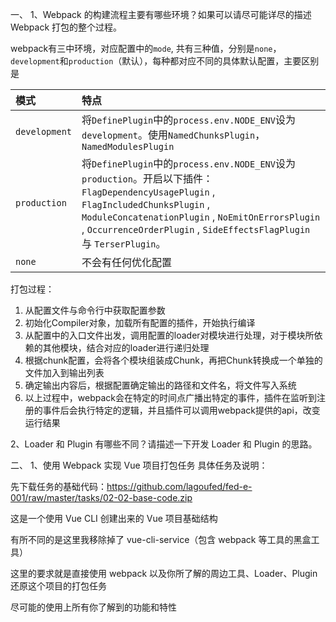 一、
1、Webpack 的构建流程主要有哪些环境？如果可以请尽可能详尽的描述 Webpack 打包的整个过程。

webpack有三中环境，对应配置中的`mode`, 共有三种值，分别是`none`，`development`和`production`（默认），每种都对应不同的具体默认配置，主要区别是

| 模式          | 特点                                                         |
| :------------ | :----------------------------------------------------------- |
| `development` | 将`DefinePlugin`中的`process.env.NODE_ENV`设为`development`。使用`NamedChunksPlugin`，`NamedModulesPlugin` |
| `production`  | 将`DefinePlugin`中的`process.env.NODE_ENV`设为`production`。开启以下插件：`FlagDependencyUsagePlugin` , `FlagIncludedChunksPlugin` , `ModuleConcatenationPlugin` , `NoEmitOnErrorsPlugin` , `OccurrenceOrderPlugin` , `SideEffectsFlagPlugin` 与 `TerserPlugin`。 |
| `none`        | 不会有任何优化配置                                           |

打包过程：

1. 从配置文件与命令行中获取配置参数
2. 初始化Compiler对象，加载所有配置的插件，开始执行编译
3. 从配置中的入口文件出发，调用配置的loader对模块进行处理，对于模块所依赖的其他模块，结合对应的loader进行递归处理
4. 根据chunk配置，会将各个模块组装成Chunk，再把Chunk转换成一个单独的文件加入到输出列表
5. 确定输出内容后，根据配置确定输出的路径和文件名，将文件写入系统
6. 以上过程中，webpack会在特定的时间点广播出特定的事件，插件在监听到注册的事件后会执行特定的逻辑，并且插件可以调用webpack提供的api，改变运行结果

2、Loader 和 Plugin 有哪些不同？请描述一下开发 Loader 和 Plugin 的思路。

二、
1、使用 Webpack 实现 Vue 项目打包任务
具体任务及说明：

先下载任务的基础代码：https://github.com/lagoufed/fed-e-001/raw/master/tasks/02-02-base-code.zip

这是一个使用 Vue CLI 创建出来的 Vue 项目基础结构

有所不同的是这里我移除掉了 vue-cli-service（包含 webpack 等工具的黑盒工具）

这里的要求就是直接使用 webpack 以及你所了解的周边工具、Loader、Plugin 还原这个项目的打包任务

尽可能的使用上所有你了解到的功能和特性
